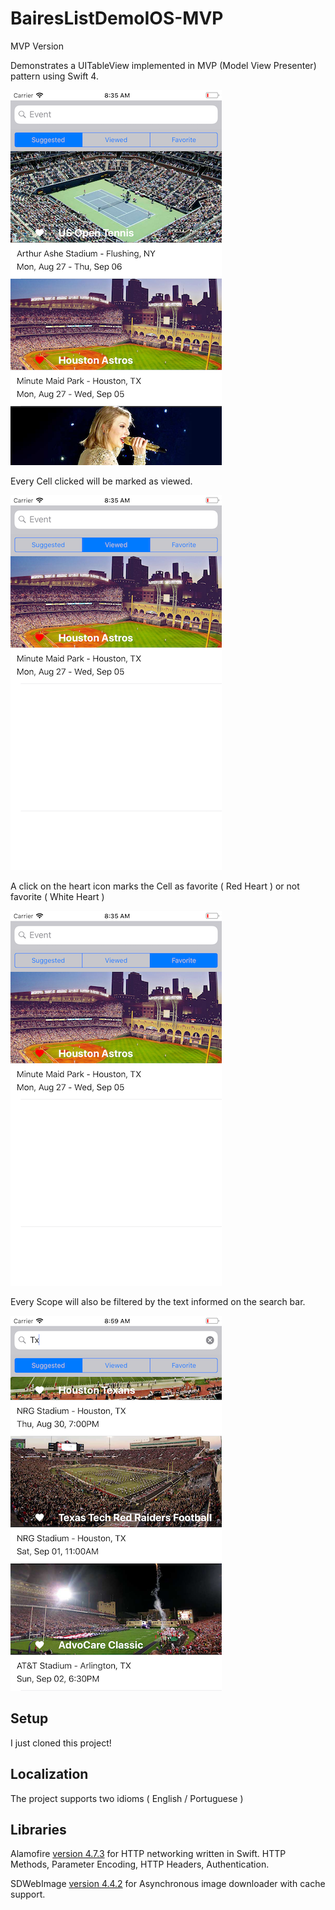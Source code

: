 # BairesListDemoIOS-MVP
MVP Version


Demonstrates a UITableView implemented in MVP (Model View Presenter) pattern using Swift 4.

![](suggested.png)

Every Cell clicked will be marked as viewed.

![](viewed.png)

A click on the heart icon marks the Cell as favorite ( Red Heart ) or not favorite ( White Heart )

![](favorite.png)

Every Scope will also be filtered by the text informed on the search bar.

![](filter.png)


## Setup
I just cloned this project!

## Localization
The project supports two idioms ( English / Portuguese )


Libraries
------------
Alamofire [version 4.7.3][1] for HTTP networking written in Swift. HTTP Methods, Parameter Encoding, HTTP Headers, Authentication.

SDWebImage [version 4.4.2][2] for Asynchronous image downloader with cache support.


[1]: https://github.com/Alamofire/Alamofire
[2]: https://github.com/rs/SDWebImage
